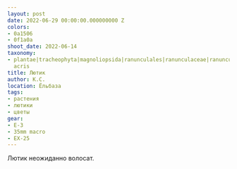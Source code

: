 ```yaml
---
layout: post
date: 2022-06-29 00:00:00.000000000 Z
colors:
- 0a1506
- 0f1a0a
shoot_date: 2022-06-14
taxonomy:
- plantae|tracheophyta|magnoliopsida|ranunculales|ranunculaceae|ranunculus|ranunculus
  acris
title: Лютик
author: К.С.
location: Ёльбаза
tags:
- растения
- лютики
- цветы
gear:
- E-3
- 35mm macro
- EX-25
---
```

Лютик неожиданно волосат.

